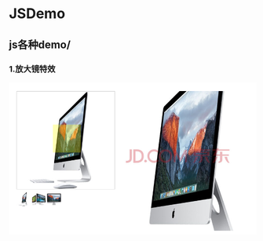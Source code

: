 # JSDemo
## js各种demo/<br>
### 1.放大镜特效<br>
![](https://github.com/yYohao/JSDemo/raw/master/放大镜/images/放大镜.png)
